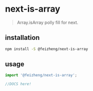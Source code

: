 # next-is-array
> Array.isArray polly fill for next.

## installation
```bash
npm install -S @feizheng/next-is-array
```

## usage
```js
import '@feizheng/next-is-array';

//DOCS here!
```
